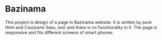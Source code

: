 # Bazinama
This project is design of a page in Bazinama website. It is written by pure Html and Css(some Sass, too) and there is no functionality in it. The page is responsive and fits different screens of smart phones.
